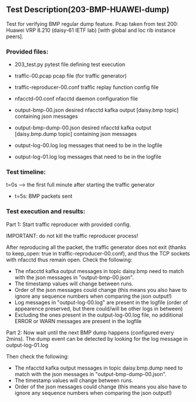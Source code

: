 ## Test Description(203-BMP-HUAWEI-dump)

Test for verifying BMP regular dump feature. Pcap taken from test 200: Huawei VRP 8.210 (daisy-61 IETF lab) [with global and loc rib instance peers].

### Provided files:

- 203_test.py                  pytest file defining test execution

- traffic-00.pcap              pcap file (for traffic generator)
- traffic-reproducer-00.conf   traffic replay function config file

- nfacctd-00.conf              nfacctd daemon configuration file

- output-bmp-00.json           desired nfacctd kafka output [daisy.bmp topic] containing json messages
- output-bmp-dump-00.json      desired nfacctd kafka output [daisy.bmp.dump topic] containing json messages
- output-log-00.log            log messages that need to be in the logfile
- output-log-01.log            log messages that need to be in the logfile

### Test timeline:

t=0s --> the first full minute after starting the traffic generator

- t=5s: BMP packets sent 

### Test execution and results:

Part 1: Start traffic reproducer with provided config. 

IMPORTANT: do not kill the traffic reproducer process!

After reproducing all the packet, the traffic generator does not exit (thanks to keep_open: true in traffic-reproducer-00.conf), and thus the TCP sockets with nfacctd thus remain open. 
Check the following:

- The nfacctd kafka output messages in topic daisy.bmp need to match with  the json messages in "output-bmp-00.json".
- The timestamp values will change between runs.
- Order of the json messages could change (this means you also have to ignore any sequence numbers when comparing the json output!)
- Log messages in "output-log-00.log" are present in the logfile (order of appearence preserved, but there could/will be other logs in between)
- Excluding the ones present in the output-log-00.log file, no additional ERROR or WARN messages are present in the logfile

Part 2: Now wait until the next BMP dump happens (configured every 2mins). The dump event can be detected by looking for the log message in output-log-01.log

Then check the following: 

- The nfacctd kafka output messages in topic daisy.bmp.dump need to match with  the json messages in "output-bmp-dump-00.json".
- The timestamp values will change between runs.
- Order of the json messages could change (this means you also have to ignore any sequence numbers when comparing the json output!)